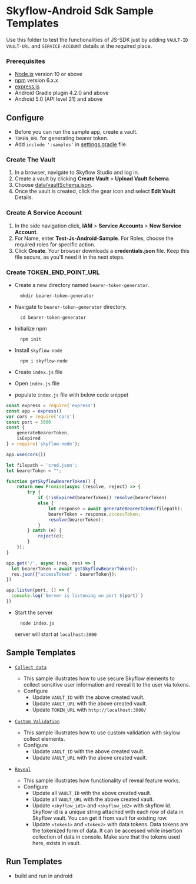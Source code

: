 # Skyflow-Android Sdk Sample Templates
Use this folder to test the functionalities of JS-SDK just by adding `VAULT-ID` `VAULT-URL` and `SERVICE-ACCOUNT` details at the required place.


### Prerequisites
- [Node.js](https://nodejs.org/en/) version 10 or above
- [npm](https://docs.npmjs.com/downloading-and-installing-node-js-and-npm) version 6.x.x
- [express.js](http://expressjs.com/en/starter/hello-world.html)
- Android Gradle plugin 4.2.0 and above
- Android 5.0 (API level 21) and above

## Configure
- Before you can run the sample app, create a vault.
- `TOKEN_URL` for generating bearer token.
- Add `include ':samples'` in [settings.gradle](../settings.gradle) file.
### Create The Vault
1. In a browser, navigate to Skyflow Studio and log in.
2. Create a vault by clicking **Create Vault** > **Upload Vault Schema**.
3. Choose [data/vaultSchema.json](data/vaultSchema.json).
4. Once the vault is created, click the gear icon and select **Edit Vault** Details.

### Create A Service Account
1. In the side navigation click, **IAM** > **Service Accounts** > **New Service Account**.
2. For Name, enter **Test-Js-Android-Sample**. For Roles, choose the required roles for specific action.
3. Click **Create**. Your browser downloads a **credentials.json** file. Keep this file secure, as you'll need it in the next steps.

### Create TOKEN_END_POINT_URL
- Create a new directory named `bearer-token-generator`.

        mkdir bearer-token-generator
- Navigate to `bearer-token-generator` directory.

        cd bearer-token-generator
- Initialize npm

        npm init
- Install `skyflow-node`

        npm i skyflow-node
- Create `index.js` file
- Open `index.js` file
- populate `index.js` file with below code snippet
```javascript
const express = require('express')
const app = express()
var cors = require('cors')
const port = 3000
const {
    generateBearerToken,
    isExpired
} = require('skyflow-node');

app.use(cors())

let filepath = 'cred.json';
let bearerToken = "";

function getSkyflowBearerToken() {
    return new Promise(async (resolve, reject) => {
        try {
            if (!isExpired(bearerToken)) resolve(bearerToken)
            else {
                let response = await generateBearerToken(filepath);
                bearerToken = response.accessToken;
                resolve(bearerToken);
            }
        } catch (e) {
            reject(e);
        }
    });
}

app.get('/', async (req, res) => {
  let bearerToken = await getSkyflowBearerToken();
  res.json({"accessToken" : bearerToken});
})

app.listen(port, () => {
  console.log(`Server is listening on port ${port}`)
})

```
- Start the server

        node index.js
    server will start at `localhost:3000`


## Sample Templates
- [`Collect data`](src/main/java/com/Skyflow/CollectActivity.kt)
   - This sample illustrates how to use secure Skyflow elements to collect sensitive user information and reveal it to the user via tokens.
   - Configure
        - Update `VAULT_ID` with the above created vault.
        - Update `VAULT_URL` with the above created vault.
        - Update `TOKEN_URL` with `http://localhost:3000/`
- [`Custom Validation`](src/main/java/com/Skyflow/CustomValidationActivity.kt)
    - This sample illustrates how to use custom validation with skylow collect elements.
    - Configure
        - Update `VAULT_ID` with the above created vault.
        - Update `VAULT_URL` with the above created vault.

- [`Reveal`](src/main/java/com/Skyflow/RevealActivity.kt)
    - This sample illustrates how functionality of reveal feature works. 
    - Configure
        - Update all `VAULT_ID` with the above created vault.
        - Update all `VAULT_URL` with the above created vault.
        - Update `<skyflow_id1>` and `<skyflow_id2>` with skyflow id. Skyflow id is a unique string attached with each row of data in Skyflow vault. You can get it from vault for existing row.
        - Update `<token1>` and `<token2>` with data tokens. Data tokens are the tokenized form of data. It can be accessed while insertion collection of data in console. Make sure that the tokens used here, exists in vault.


## Run Templates
- build and run in android       